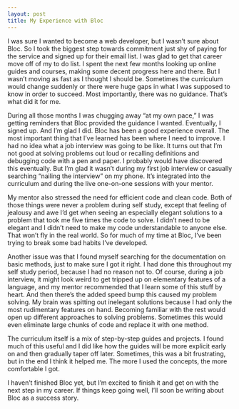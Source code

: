 ```yaml
---
layout: post
title: My Experience with Bloc
---
```


I was sure I wanted to become a web developer, but I wasn’t sure about Bloc. So I took the biggest step towards commitment just shy of paying for the service and signed up for their email list. I was glad to get that career move off of my to do list. I spent the next few months looking up online guides and courses, making some decent progress here and there. But I wasn’t moving as fast as I thought I should be. Sometimes the curriculum would change suddenly or there were huge gaps in what I was supposed to know in order to succeed. Most importantly, there was no guidance. That’s what did it for me.


During all those months I was chugging away “at my own pace,” I was getting reminders that Bloc provided the guidance I wanted. Eventually, I signed up. And I’m glad I did. Bloc has been a good experience overall. The most important thing that I’ve learned has been where I need to improve. I had no idea what a job interview was going to be like. It turns out that I’m not good at solving problems out loud or recalling definitions and debugging code with a pen and paper. I probably would have discovered this eventually. But I’m glad it wasn’t during my first job interview or casually searching “nailing the interview” on my phone. It’s integrated into the curriculum and during the live one-on-one sessions with your mentor. 


My mentor also stressed the need for efficient code and clean code. Both of those things were never a problem during self study, except that feeling of jealousy and awe I’d get when seeing an especially elegant solutions to a problem that took me five times the code to solve. I didn’t need to be elegant and I didn’t need to make my code understandable to anyone else. That won’t fly in the real world. So for much of my time at Bloc, I’ve been trying to break some bad habits I’ve developed.


Another issue was that I found myself searching for the documentation on basic methods, just to make sure I got it right. I had done this throughout my self study period, because I had no reason not to. Of course, during a job interview, it might look weird to get tripped up on elementary features of a language, and my mentor recommended that I learn some of this stuff by heart. And then there’s the added speed bump this caused my problem solving. My brain was spitting out inelegant solutions because I had only the most rudimentary features on hand. Becoming familiar with the rest would open up different approaches to solving problems. Sometimes this would even eliminate large chunks of code and replace it with one method.


The curriculum itself is a mix of step-by-step guides and projects. I found much of this useful and I did like how the guides will be more explicit early on and then gradually taper off later. Sometimes, this was a bit frustrating, but in the end I think it helped me. The more I used the concepts, the more comfortable I got.


I haven’t finished Bloc yet, but I’m excited to finish it and get on with the next step in my career. If things keep going well, I’ll soon be writing about Bloc as a success story.